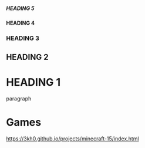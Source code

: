 ##### HEADING 5
#### HEADING 4
### HEADING 3
## HEADING 2
# HEADING 1
paragraph
# Games
https://3kh0.github.io/projects/minecraft-15/index.html
